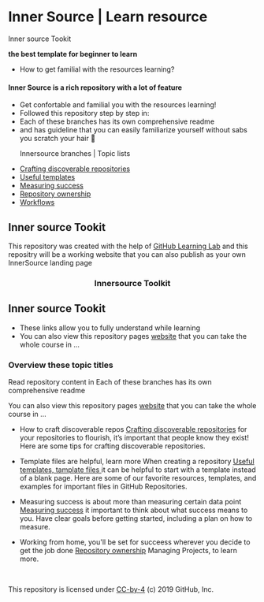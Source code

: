 

# Inner Source | Learn resource
Inner source Tookit

**the best template for beginner to learn**
- How to get familial with the resources learning?
     
#### Inner Source is a rich repository with a lot of feature 
   
- Get confortable and familial you with the resources learning!
- Followed this repository step by step in: 
- Each of these branches has its own comprehensive readme
- and has guideline that you can easily familiarize yourself without sabs you scratch your hair 💇

<ul>
   <p> Innersource  branches | Topic lists</p>
    <li><a href="discoverable/">Crafting discoverable repositories</a></li>
    <li><a href="templates/">Useful templates</a></li>
    <li><a href="metrics/">Measuring success</a></li>
    <li><a href="repo-ownership/">Repository ownership</a></li>
   <li><a href="workflows/">Workflows</a></li>
</ul>

## Inner source Tookit
This repository was created with the help of <a href="https://lab.github.com/">GitHub Learning Lab</a>
and this repositry will be a working website that you can also publish as your own InnerSource landing page

<h3 align='center' style="italic"><frame width="70" eight="70" text="bold" bg="green">Innersource Toolkit</h3>


## Inner source Tookit
- These links allow you to fully understand while learning 
- You can also view this repository pages <a href="https://djibal.github.io/innersource">website</a> that you can take the whole course in ... 

### Overview these topic titles
Read repository content in Each of these branches has its own comprehensive readme

You can also view this repository pages <a href="https://djibal.github.io/innersource">website</a> that you can take the whole course in ... 

- How to craft discoverable repos <a href="discoverable/">Crafting discoverable repositories</a> for your repositories to flourish, it’s important that people know they exist! Here are some tips for crafting discoverable repositories.

   
- Template files are helpful, learn more When creating a repository <a href="templates/"> Useful templates, tamplate files </a> it can be helpful to start with a template instead of a blank page. Here are some of our favorite resources, templates, and examples for important files in GitHub Repositories.

   
- Measuring success is about more than measuring certain data point <a href="metrics/"> Measuring success</a> it important to think about what success means to you. Have clear goals before getting started, including a plan on how to measure.

   
- Working from home, you'll be set for succeess wherever you decide to get the job done <a href="repo-ownership/"> Repository ownership</a> Managing Projects, to learn more.
<br>
<p>This repository is licensed under <a href=".../LICENSE">CC-by-4</a> (c) 2019 GitHub, Inc.</p> 
